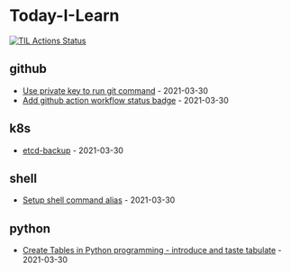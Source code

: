 # Today-I-Learn

[![TIL Actions Status](https://github.com/JackySo-24x7classroom/today-i-learn/workflows/Build-README/badge.svg)](https://github.com/JackySo-24x7classroom/today-i-learn/actions)

<!-- index starts -->
## github

* [Use private key to run git command](https://github.com/JackySo-24x7classroom/today-i-learn/blob/main/github/private-key.md) - 2021-03-30
* [Add github action workflow status badge](https://github.com/JackySo-24x7classroom/today-i-learn/blob/main/github/action-badge.md) - 2021-03-30

## k8s

* [etcd-backup](https://github.com/JackySo-24x7classroom/today-i-learn/blob/main/k8s/etcd-backup.md) - 2021-03-30

## shell

* [Setup shell command alias](https://github.com/JackySo-24x7classroom/today-i-learn/blob/main/shell/alias.md) - 2021-03-30

## python

* [Create Tables in Python programming - introduce and taste tabulate](https://github.com/JackySo-24x7classroom/today-i-learn/blob/main/python/tabulate-table.md) - 2021-03-30
<!-- index ends -->
